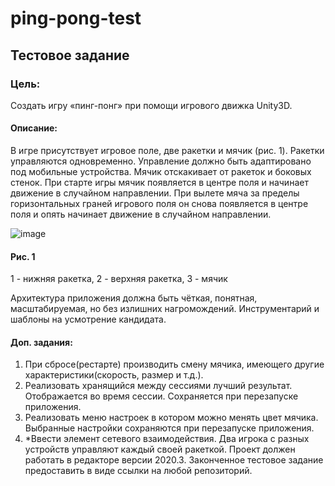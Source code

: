 # ping-pong-test
## Тестовое задание
### Цель:
Создать игру «пинг-понг» при помощи игрового движка Unity3D.

#### Описание:
В игре присутствует игровое поле, две ракетки и мячик (рис. 1). Ракетки
управляются одновременно. Управление должно быть адаптировано под
мобильные устройства. Мячик отскакивает от ракеток и боковых стенок. При
старте игры мячик появляется в центре поля и начинает движение в случайном
направлении. При вылете мяча за пределы горизонтальных граней игрового
поля он снова появляется в центре поля и опять начинает движение в
случайном направлении.

![image](https://user-images.githubusercontent.com/36601581/130268822-076f312c-034e-430b-807e-5bf86bd56e4d.png)

#### Рис. 1 
1 - нижняя ракетка, 2 - верхняя ракетка, 3 - мячик

Архитектура приложения должна быть чёткая, понятная, масштабируемая, но
без излишних нагромождений. Инструментарий и шаблоны на усмотрение
кандидата.

#### Доп. задания:
1. При сбросе(рестарте) производить смену мячика, имеющего другие
характеристики(скорость, размер и т.д.).
2. Реализовать хранящийся между сессиями лучший результат.
Отображается во время сессии. Сохраняется при перезапуске
приложения.
3. Реализовать меню настроек в котором можно менять цвет мячика.
Выбранные настройки сохраняются при перезапуске приложения.
4. *Ввести элемент сетевого взаимодействия. Два игрока с разных
устройств управляют каждый своей ракеткой.
Проект должен работать в редакторе версии 2020.3.
Законченное тестовое задание предоставить в виде ссылки на любой
репозиторий.
